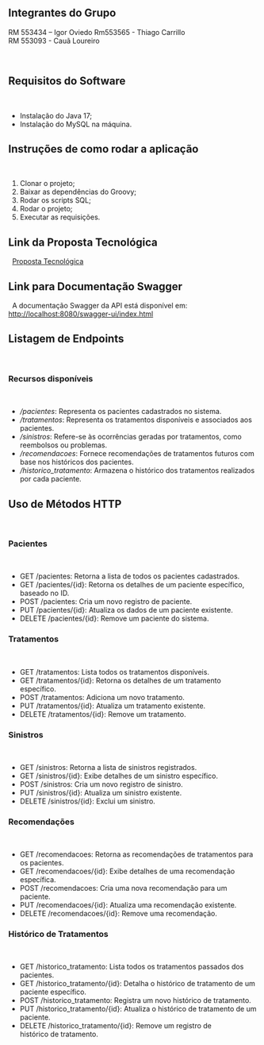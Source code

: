 
## Integrantes do Grupo

RM 553434 – Igor Oviedo 
Rm553565 - Thiago Carrillo    
RM 553093 - Cauã Loureiro   


 
## Requisitos do Software
 
- Instalação do Java 17;
- Instalação do MySQL na máquina.
 
## Instruções de como rodar a aplicação
 
1. Clonar o projeto;
2. Baixar as dependências do Groovy;
3. Rodar os scripts SQL;
4. Rodar o projeto;
5. Executar as requisições.
 
## Link da Proposta Tecnológica
 
[Proposta Tecnológica]()
 
## Link para Documentação Swagger
 
A documentação Swagger da API está disponível em: [http://localhost:8080/swagger-ui/index.html](http://localhost:8080/swagger-ui/index.html)
 
## Listagem de Endpoints
 
### Recursos disponíveis
 
- */pacientes*: Representa os pacientes cadastrados no sistema.
- */tratamentos*: Representa os tratamentos disponíveis e associados aos pacientes.
- */sinistros*: Refere-se às ocorrências geradas por tratamentos, como reembolsos ou problemas.
- */recomendacoes*: Fornece recomendações de tratamentos futuros com base nos históricos dos pacientes.
- */historico_tratamento*: Armazena o histórico dos tratamentos realizados por cada paciente.
 
## Uso de Métodos HTTP
 
### Pacientes
 
- GET /pacientes: Retorna a lista de todos os pacientes cadastrados.
- GET /pacientes/{id}: Retorna os detalhes de um paciente específico, baseado no ID.
- POST /pacientes: Cria um novo registro de paciente.
- PUT /pacientes/{id}: Atualiza os dados de um paciente existente.
- DELETE /pacientes/{id}: Remove um paciente do sistema.
 
### Tratamentos
 
- GET /tratamentos: Lista todos os tratamentos disponíveis.
- GET /tratamentos/{id}: Retorna os detalhes de um tratamento específico.
- POST /tratamentos: Adiciona um novo tratamento.
- PUT /tratamentos/{id}: Atualiza um tratamento existente.
- DELETE /tratamentos/{id}: Remove um tratamento.
 
### Sinistros
 
- GET /sinistros: Retorna a lista de sinistros registrados.
- GET /sinistros/{id}: Exibe detalhes de um sinistro específico.
- POST /sinistros: Cria um novo registro de sinistro.
- PUT /sinistros/{id}: Atualiza um sinistro existente.
- DELETE /sinistros/{id}: Exclui um sinistro.
 
### Recomendações
 
- GET /recomendacoes: Retorna as recomendações de tratamentos para os pacientes.
- GET /recomendacoes/{id}: Exibe detalhes de uma recomendação específica.
- POST /recomendacoes: Cria uma nova recomendação para um paciente.
- PUT /recomendacoes/{id}: Atualiza uma recomendação existente.
- DELETE /recomendacoes/{id}: Remove uma recomendação.
 
### Histórico de Tratamentos
 
- GET /historico_tratamento: Lista todos os tratamentos passados dos pacientes.
- GET /historico_tratamento/{id}: Detalha o histórico de tratamento de um paciente específico.
- POST /historico_tratamento: Registra um novo histórico de tratamento.
- PUT /historico_tratamento/{id}: Atualiza o histórico de tratamento de um paciente.
- DELETE /historico_tratamento/{id}: Remove um registro de histórico de tratamento.
